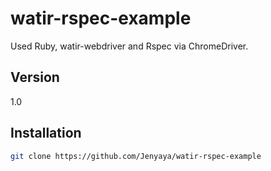 watir-rspec-example
===================

Used Ruby, watir-webdriver and Rspec via ChromeDriver.

Version
----
1.0

Installation
--------------

```sh
git clone https://github.com/Jenyaya/watir-rspec-example
```
